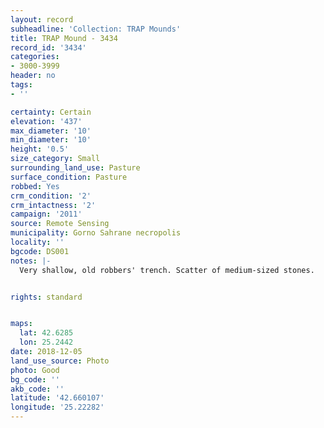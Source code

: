 ```yaml
---
layout: record
subheadline: 'Collection: TRAP Mounds'
title: TRAP Mound - 3434
record_id: '3434'
categories:
- 3000-3999
header: no
tags:
- ''

certainty: Certain
elevation: '437'
max_diameter: '10'
min_diameter: '10'
height: '0.5'
size_category: Small
surrounding_land_use: Pasture
surface_condition: Pasture
robbed: Yes
crm_condition: '2'
crm_intactness: '2'
campaign: '2011'
source: Remote Sensing
municipality: Gorno Sahrane necropolis
locality: ''
bgcode: DS001
notes: |-
  Very shallow, old robbers' trench. Scatter of medium-sized stones.


rights: standard


maps:
  lat: 42.6285
  lon: 25.2442
date: 2018-12-05
land_use_source: Photo
photo: Good
bg_code: ''
akb_code: ''
latitude: '42.660107'
longitude: '25.22282'
---
```

